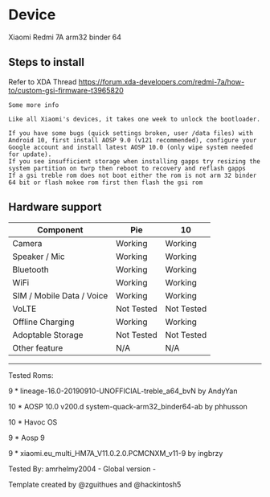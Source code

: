 # Device

Xiaomi Redmi 7A arm32 binder 64

## Steps to install
Refer to XDA Thread
https://forum.xda-developers.com/redmi-7a/how-to/custom-gsi-firmware-t3965820

    Some more info

    Like all Xiaomi's devices, it takes one week to unlock the bootloader.

    If you have some bugs (quick settings broken, user /data files) with Android 10, first install AOSP 9.0 (v121 recommended), configure your Google account and install latest AOSP 10.0 (only wipe system needed for update).
    If you see insufficient storage when installing gapps try resizing the system partition on twrp then reboot to recovery and reflash gapps
    If a gsi treble rom does not boot either the rom is not arm 32 binder 64 bit or flash mokee rom first then flash the gsi rom

## Hardware support

| Component                 |      Pie                   |              10                |
|---------------------------|----------------------------|-------------------------------|
| Camera                    | Working                    | Working                       |
| Speaker / Mic             | Working                    | Working                       |
| Bluetooth                 | Working                    | Working                       |
| WiFi                      | Working                    | Working                       |
| SIM / Mobile Data / Voice | Working                    | Working                       |
| VoLTE                     | Not Tested                 | Not Tested                    |
| Offline Charging          | Working                    | Working                       |
| Adoptable Storage         | Not Tested                 | Not Tested                    |
| Other feature             | N/A                        | N/A                           |
---

Tested Roms:

9  * lineage-16.0-20190910-UNOFFICIAL-treble_a64_bvN by AndyYan

10 * AOSP 10.0 v200.d system-quack-arm32_binder64-ab by phhusson

10 * Havoc OS

9  * Aosp 9

9  * xiaomi.eu_multi_HM7A_V11.0.2.0.PCMCNXM_v11-9 by ingbrzy


Tested By: amrhelmy2004 - Global version -

Template created by @zguithues and @hackintosh5